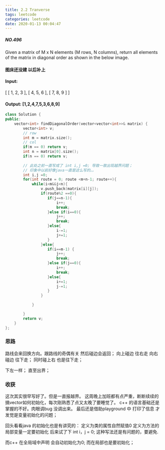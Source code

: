 ```yaml
---
title: 2.2 Tranverse
tags: leetcode
categories: leetcode
date: 2020-01-13 00:04:47
---
```


##### NO.496
Given a matrix of M x N elements (M rows, N columns), return all elements of the matrix in diagonal order as shown in the below image.
#### 图床还没建 以后补上

#### Input:
[
 [ 1, 2, 3 ],
 [ 4, 5, 6 ],
 [ 7, 8, 9 ]
]

#### Output:  [1,2,4,7,5,3,6,8,9]
``` c++
class Solution {
public:
    vector<int> findDiagonalOrder(vector<vector<int>>& matrix) {
        vector<int> v;  
        // row
        int m = matrix.size();
        // col
        if(m == 0) return v;
        int n = matrix[0].size();
        if(n == 0) return v;
            
        // 此处之前一直写成了 int i,j =0; 导致一致出现越界问题；
        // 印象中以前好像java一直是这么写的。。
        int i,j =0;
        for(int route = 0; route <m+n-1; route++){
            while(i<m&&j<n){
                v.push_back(matrix[i][j]);
                if(route%2 ==0){
                   if(j==n-1){
                       i++;
                       break;
                   }else if(i==0){
                       j++;
                       break;
                   }else{
                       i-=1;
                       j+=1; 
                   }
                }else{
                   if(i==m-1) {
                       j++;
                       break;
                   }else if(j==0){
                       i++;
                       break;
                   }else{
                       i+=1;
                       j-=1;
                   }
                }
                
            }

        }
        return v;
    }
};
```
### 思路
路线会来回换方向。跟路线的奇偶有关
然后碰边会返回；
向上碰边 往右走
向右碰边 往下走；
同时碰上右 也是往下走；

下左一样；
直至出界；

### 收获
这次其实很早写好了。但是一直报越界。
这周晚上加班都有点严重，断断续续的搞vector如何初始化，每次刚熟悉了点又太晚了要睡觉了。
c++ 的语言基础还是掌握的不好。肉眼调bug 没调出来。
最后还是借助playground 中 打印了信息 才发觉是变量初始化的问题；

回头看看java 的初始化也是有讲究的：
定义为类的属性自然赋值0
定义为方法的局部变量一定要初始化
后来试了下 int i，j = 0; 这种写法还是有问题的，要避免.

而c++
在全局域中声明 会自动初始化为0;
而在局部也是要初始化；


